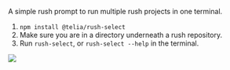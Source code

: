 A simple rush prompt to run multiple rush projects in one terminal.

1. `npm install @telia/rush-select`
2. Make sure you are in a directory underneath a rush repository.
3. Run `rush-select`, or `rush-select --help` in the terminal.

![](https://github.com/TeliaSweden/rush-select/blob/master/rush-select.png?raw=true)
